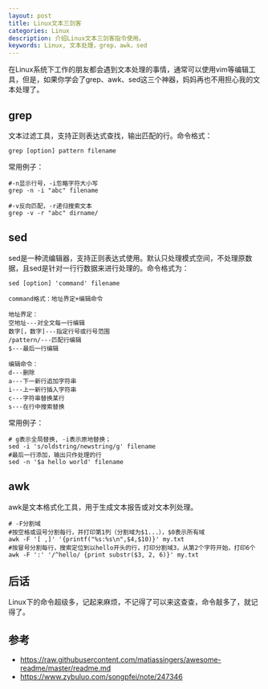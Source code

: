```yaml
---
layout: post
title: Linux文本三剑客
categories: Linux
description: 介绍Linux文本三剑客指令使用。
keywords: Linux, 文本处理，grep，awk，sed
---
```


在Linux系统下工作的朋友都会遇到文本处理的事情，通常可以使用vim等编辑工具，但是，如果你学会了grep、awk、sed这三个神器，妈妈再也不用担心我的文本处理了。

## grep
文本过滤工具，支持正则表达式查找，输出匹配的行。命令格式：
```
grep [option] pattern filename
```
常用例子：
```
#-n显示行号，-i忽略字符大小写
grep -n -i "abc" filename

#-v反向匹配，-r递归搜索文本
grep -v -r "abc" dirname/
```

## sed
sed是一种流编辑器，支持正则表达式使用。默认只处理模式空间，不处理原数据，且sed是针对一行行数据来进行处理的。命令格式为：
```
sed [option] 'command' filename

command格式：地址界定+编辑命令

地址界定：
空地址---对全文每一行编辑
数字[，数字]---指定行号或行号范围
/pattern/---匹配行编辑
$---最后一行编辑

编辑命令：
d---删除
a---下一新行追加字符串
i---上一新行插入字符串
c---字符串替换某行
s---在行中搜索替换
```
常用例子：
```
# g表示全局替换, -i表示原地替换；
sed -i 's/oldstring/newstring/g' filename
#最后一行添加，输出只作处理的行
sed -n '$a hello world' filename
```

## awk
awk是文本格式化工具，用于生成文本报告或对文本列处理。
```
# -F分割域
#按空格或逗号分割每行，并打印第1列（分割域为$1...），$0表示所有域
awk -F '[ ,]' '{printf("%s:%s\n",$4,$10)}' my.txt
#按冒号分割每行，搜索定位到以hello开头的行，打印分割域3，从第2个字符开始，打印6个
awk -F ':' '/^hello/ {print substr($3, 2, 6)}' my.txt
```

## 后话

Linux下的命令超级多，记起来麻烦，不记得了可以来这查查，命令敲多了，就记得了。

## 参考

* <https://raw.githubusercontent.com/matiassingers/awesome-readme/master/readme.md>
* <https://www.zybuluo.com/songpfei/note/247346>